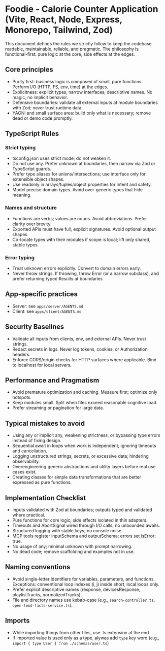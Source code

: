 # Foodie - Calorie Counter Application (Vite, React, Node, Express, Monorepo, Tailwind, Zod)

This document defines the rules we strictly follow to keep the codebase readable, maintainable, reliable, and pragmatic. The philosophy is functional-first: pure logic at the core, side effects at the edges.

## Core principles

- Purity first: business logic is composed of small, pure functions. Perform I/O (HTTP, FS, env, time) at the edges.
- Explicitness: explicit types, narrow interfaces, descriptive names. No magic, no implicit behavior.
- Defensive boundaries: validate all external inputs at module boundaries with Zod; never trust runtime data.
- YAGNI and small surface area: build only what is necessary; remove dead or demo code promptly.

## TypeScript Rules

### Strict typing

- tsconfig.json uses strict mode; do not weaken it.
- Do not use any. Prefer unknown at boundaries, then narrow via Zod or TypeScript guards.
- Prefer type aliases for unions/intersections; use interface only for extensible object shapes.
- Use readonly in arrays/tuples/object properties for intent and safety.
- Model precise domain types. Avoid over-generic types that hide meaning.

### Names and structure

- Functions are verbs; values are nouns. Avoid abbreviations. Prefer clarity over brevity.
- Exported APIs must have full, explicit signatures. Avoid optional output shapes.
- Co-locate types with their modules if scope is local; lift only shared, stable types.

### Error typing

- Treat unknown errors explicitly. Convert to domain errors early.
- Never throw strings. If throwing, throw Error (or a narrow subclass), and prefer returning typed Results at boundaries.

## App-specific practices

- Server: see `apps/server/AGENTS.md`
- Client: see `apps/client/AGENTS.md`

## Security Baselines

- Validate all inputs from clients, env, and external APIs. Never trust strings.
- Redact secrets in logs. Never log tokens, cookies, or Authorization headers.
- Enforce CORS/origin checks for HTTP surfaces where applicable. Bind to localhost for local servers.

## Performance and Pragmatism

- Avoid premature optimization and caching. Measure first; optimize only hotspots.
- Keep modules small. Split when files exceed reasonable cognitive load.
- Prefer streaming or pagination for large data.

## Typical mistakes to avoid

- Using any or implicit any, weakening strictness, or bypassing type errors instead of fixing design.
- Sequential await in loops when work is independent; ignoring timeouts and cancellation.
- Logging unstructured strings, secrets, or excessive data; hindering observability.
- Overengineering generic abstractions and utility layers before real use cases exist.
- Creating classes for simple data transformations that are better expressed as pure functions.

## Implementation Checklist

- Inputs validated with Zod at boundaries; outputs typed and validated where practical.
- Pure functions for core logic; side effects isolated in thin adapters.
- Timeouts and AbortSignal wired through I/O calls; no unbounded awaits.
- Structured logging with stable keys; no console noise.
- MCP tools register inputSchema and outputSchema; errors set isError: true.
- No usage of any; minimal unknown with prompt narrowing.
- No dead code; remove scaffolding and examples not in use.

## Naming conventions

- Avoid single-letter identifiers for variables, parameters, and functions. Exceptions: conventional loop indexes (i, j) inside short, local loops only.
- Prefer explicit descriptive names (response, devicesResponse, playlistTracks, normalizedTracks).
- File and directory names use kebab-case (e.g., `search-controller.ts`, `open-food-facts-service.ts`).

## Imports

- While importing things from other files, use .ts extension at the end
- If imported value is used only as a type, alywas add `type` key word (e.g., `import { type User } from ./schemas/user.ts`)
